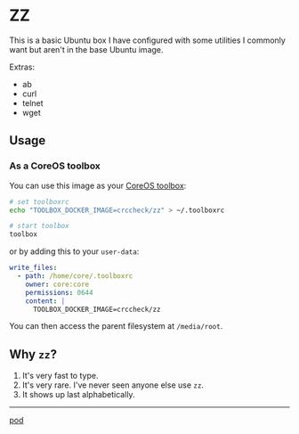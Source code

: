 ZZ
==

This is a basic Ubuntu box I have configured with some utilities I commonly
want but aren't in the base Ubuntu image.

Extras:

* ab
* curl
* telnet
* wget


Usage
-----

### As a CoreOS toolbox

You can use this image as your [CoreOS toolbox](https://coreos.com/docs/cluster-management/debugging/install-debugging-tools/):

```bash
# set toolboxrc
echo "TOOLBOX_DOCKER_IMAGE=crccheck/zz" > ~/.toolboxrc

# start toolbox
toolbox
```

or by adding this to your `user-data`:

```yaml
write_files:
  - path: /home/core/.toolboxrc
    owner: core:core
    permissions: 0644
    content: |
      TOOLBOX_DOCKER_IMAGE=crccheck/zz
```

You can then access the parent filesystem at `/media/root`.


Why `zz`?
---------

1. It's very fast to type.
2. It's very rare. I've never seen anyone else use `zz`.
3. It shows up last alphabetically.


----
[pod](https://github.com/crccheck/docker-pod)
